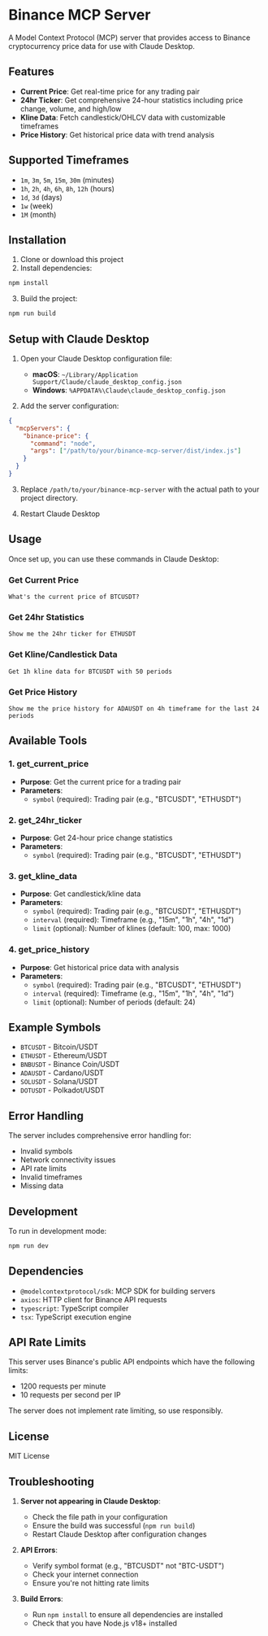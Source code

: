# Binance MCP Server

A Model Context Protocol (MCP) server that provides access to Binance cryptocurrency price data for use with Claude Desktop.

## Features

- **Current Price**: Get real-time price for any trading pair
- **24hr Ticker**: Get comprehensive 24-hour statistics including price change, volume, and high/low
- **Kline Data**: Fetch candlestick/OHLCV data with customizable timeframes
- **Price History**: Get historical price data with trend analysis

## Supported Timeframes

- `1m`, `3m`, `5m`, `15m`, `30m` (minutes)
- `1h`, `2h`, `4h`, `6h`, `8h`, `12h` (hours)  
- `1d`, `3d` (days)
- `1w` (week)
- `1M` (month)

## Installation

1. Clone or download this project
2. Install dependencies:
```bash
npm install
```

3. Build the project:
```bash
npm run build
```

## Setup with Claude Desktop

1. Open your Claude Desktop configuration file:
   - **macOS**: `~/Library/Application Support/Claude/claude_desktop_config.json`
   - **Windows**: `%APPDATA%\Claude\claude_desktop_config.json`

2. Add the server configuration:
```json
{
  "mcpServers": {
    "binance-price": {
      "command": "node",
      "args": ["/path/to/your/binance-mcp-server/dist/index.js"]
    }
  }
}
```

3. Replace `/path/to/your/binance-mcp-server` with the actual path to your project directory.

4. Restart Claude Desktop

## Usage

Once set up, you can use these commands in Claude Desktop:

### Get Current Price
```
What's the current price of BTCUSDT?
```

### Get 24hr Statistics
```
Show me the 24hr ticker for ETHUSDT
```

### Get Kline/Candlestick Data
```
Get 1h kline data for BTCUSDT with 50 periods
```

### Get Price History
```
Show me the price history for ADAUSDT on 4h timeframe for the last 24 periods
```

## Available Tools

### 1. get_current_price
- **Purpose**: Get the current price for a trading pair
- **Parameters**: 
  - `symbol` (required): Trading pair (e.g., "BTCUSDT", "ETHUSDT")

### 2. get_24hr_ticker  
- **Purpose**: Get 24-hour price change statistics
- **Parameters**:
  - `symbol` (required): Trading pair (e.g., "BTCUSDT", "ETHUSDT")

### 3. get_kline_data
- **Purpose**: Get candlestick/kline data
- **Parameters**:
  - `symbol` (required): Trading pair (e.g., "BTCUSDT", "ETHUSDT") 
  - `interval` (required): Timeframe (e.g., "15m", "1h", "4h", "1d")
  - `limit` (optional): Number of klines (default: 100, max: 1000)

### 4. get_price_history
- **Purpose**: Get historical price data with analysis
- **Parameters**:
  - `symbol` (required): Trading pair (e.g., "BTCUSDT", "ETHUSDT")
  - `interval` (required): Timeframe (e.g., "15m", "1h", "4h", "1d")  
  - `limit` (optional): Number of periods (default: 24)

## Example Symbols

- `BTCUSDT` - Bitcoin/USDT
- `ETHUSDT` - Ethereum/USDT  
- `BNBUSDT` - Binance Coin/USDT
- `ADAUSDT` - Cardano/USDT
- `SOLUSDT` - Solana/USDT
- `DOTUSDT` - Polkadot/USDT

## Error Handling

The server includes comprehensive error handling for:
- Invalid symbols
- Network connectivity issues
- API rate limits
- Invalid timeframes
- Missing data

## Development

To run in development mode:
```bash
npm run dev
```

## Dependencies

- `@modelcontextprotocol/sdk`: MCP SDK for building servers
- `axios`: HTTP client for Binance API requests
- `typescript`: TypeScript compiler
- `tsx`: TypeScript execution engine

## API Rate Limits

This server uses Binance's public API endpoints which have the following limits:
- 1200 requests per minute
- 10 requests per second per IP

The server does not implement rate limiting, so use responsibly.

## License

MIT License

## Troubleshooting

1. **Server not appearing in Claude Desktop**: 
   - Check the file path in your configuration
   - Ensure the build was successful (`npm run build`)
   - Restart Claude Desktop after configuration changes

2. **API Errors**:
   - Verify symbol format (e.g., "BTCUSDT" not "BTC-USDT")
   - Check your internet connection
   - Ensure you're not hitting rate limits

3. **Build Errors**:
   - Run `npm install` to ensure all dependencies are installed
   - Check that you have Node.js v18+ installed